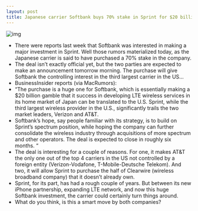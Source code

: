 ```yaml
---
layout: post
title: Japanese carrier Softbank buys 70% stake in Sprint for $20 billion
---
```

![img](http://media.idownloadblog.com/wp-content/uploads/2012/10/Softbank-logo-full-size.jpg)
* There were reports last week that Softbank was interested in making a major investment in Sprint. Well those rumors materialized today, as the Japanese carrier is said to have purchased a 70% stake in the company.
* The deal isn’t exactly official yet, but the two parties are expected to make an announcement tomorrow morning. The purchase will give Softbank the controlling interest in the third largest carrier in the US…
* BusinessInsider reports (via MacRumors):
* “The purchase is a huge one for Softbank, which is essentially making a $20 billion gamble that it success in developing LTE wireless services in its home market of Japan can be translated to the U.S. Sprint, while the third largest wireless provider in the U.S., significantly trails the two market leaders, Verizon and AT&T.
* Softbank’s hope, say people familiar with its strategy, is to build on Sprint’s spectrum position, while hoping the company can further consolidate the wireless industry through acquisitions of more spectrum and other operators. The deal is expected to close in roughly six months. “
* The deal is interesting for a couple of reasons. For one, it makes AT&T the only one out of the top 4 carriers in the US not controlled by a foreign entity (Verizon-Vodafone, T-Mobile-Deutsche Telekom). And two, it will allow Sprint to purchase the half of Clearwire (wireless broadband company) that it doesn’t already own.
* Sprint, for its part, has had a rough couple of years. But between its new iPhone partnership, expanding LTE network, and now this huge Softbank investment, the carrier could certainly turn things around.
* What do you think, is this a smart move by both companies?

